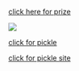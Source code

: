 [click here for prize](https://www.icegif.com/wp-content/uploads/2023/01/icegif-162.gif)


![](https://static.wikia.nocookie.net/4fc3c1e4-c9e2-4a5d-995b-980f9fb2554b/scale-to-width/755)


[click for pickle](https://images.squarespace-cdn.com/content/v1/59dbd779d2b857fa058a3eb9/1643585922903-9L7GMGHAN2HQA468DIE0/16_CL_FreshnessGif2_minis_0757_v1.gif?format=1500w)


[click for pickle site](https://lixo342.github.io/lixo342.html)
